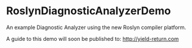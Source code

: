 # RoslynDiagnosticAnalyzerDemo
An example Diagnostic Analyzer using the new Roslyn compiler platform.

A guide to this demo will soon be published to: http://yield-return.com
